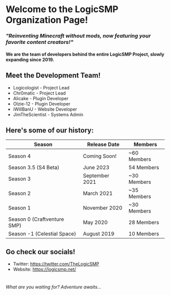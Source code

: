 # Welcome to the LogicSMP Organization Page!
### *"Reinventing Minecraft without mods, now featuring your favorite content creators!"*
#### We are the team of developers behind the entire LogicSMP Project, slowly expanding since 2019.
####
## Meet the Development Team!
- Logicologist - Project Lead
- Chr0matic - Project Lead
- Alicake - Plugin Developer
- Olzie-12 - Plugin Developer  
- iWillBanU - Website Developer
- JimTheScientist - Systems Admin
## Here's some of our history:
| Season                        | Release Date    | Members         |
|-------------------------------|-----------------|-----------------|
| Season 4                      | Coming Soon!    | ~60 Members     |
| Season 3.5 (S4 Beta)          | June 2023       | 54 Members     |
| Season 3                      | September 2021  | ~30 Members     |
| Season 2                      | March 2021      | ~35 Members     |
| Season 1                      | November 2020   | ~30 Members     |
| Season 0 (Craftventure SMP)   | May 2020        | 28 Members      |
| Season -1 (Celestial Space)   | August 2019     | 10 Members      |
## Go check our socials!
- Twitter: https://twitter.com/TheLogicSMP
- Website: https://logicsmp.net/
# 
###### What are you waiting for? Adventure awaits...
